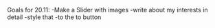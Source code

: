 Goals for 20.11:
-Make a Slider with images
-write about my interests in detail
-style that
-to the to button
